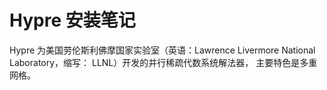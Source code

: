 # Hypre 安装笔记

Hypre 为美国劳伦斯利佛摩国家实验室（英语：Lawrence Livermore National Laboratory，缩写： LLNL）开发的并行稀疏代数系统解法器， 主要特色是多重网格。


